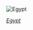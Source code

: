 
![Egypt](https://www.gstatic.com/prettyearth/assets/full/6275.jpg)

*[Egypt](https://www.google.com/maps/@26.298417,27.772236,15z/data=!3m1!1e3)*
